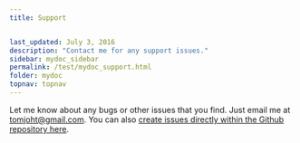 ```yaml
---
title: Support


last_updated: July 3, 2016
description: "Contact me for any support issues."
sidebar: mydoc_sidebar
permalink: /test/mydoc_support.html
folder: mydoc
topnav: topnav
---
```


Let me know about any bugs or other issues that you find. Just email me at <a href="mailto:tomjoht@gmail.com">tomjoht@gmail.com</a>. You can also [create issues directly within the Github repository here](https://github.com/tomjoht/documentation-theme-jekyll/issues).


